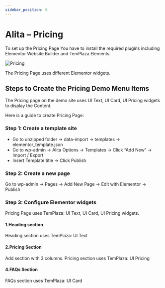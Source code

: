 ```yaml
---
sidebar_position: 6
---
```

# Alita – Pricing

To set up the Pricing Page You have to install the required plugins including Elementor Website Builder and TemPlaza Elements.

![Pricing](./img/services.avif)

The Pricing Page uses different Elementor widgets.

## Steps to Create the Pricing Demo Menu Items

The Pricing page on the demo site uses UI Text, UI Card, UI Pricing widgets to display the Content.

Here is a guide to create Pricing Page:

### Step 1: Create a template site

* Go to unzipped folder -> data-import -> templates -> elementor_template.json
* Go to wp-admin -> Alita Options -> Templates -> Click “Add New” -> Import / Export
* Insert Template title -> Click Publish

### Step 2: Create a new page

Go to wp-admin -> Pages -> Add New Page -> Edit with Elementor -> Publish

### Step 3: Configure Elementor widgets

Pricing Page uses TemPlaza: UI Text, UI Card, UI Pricing widgets.

#### 1.Heading section

Heading section uses TemPlaza: UI Text

#### 2.Pricing Section

Add section with 3 columns. Pricing section uses TemPlaza: UI Pricing

#### 4.FAQs Section

FAQs section uses TemPlaza: UI Card

